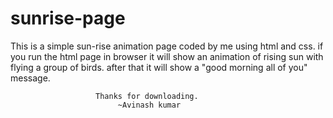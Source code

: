 # sunrise-page
This is a simple sun-rise animation page coded by me using html and css.
if  you run the html page in browser it will show an animation of rising sun with flying a group of birds.
after that it will show a "good morning all of you" message.

                       Thanks for downloading.  
                            ~Avinash kumar


